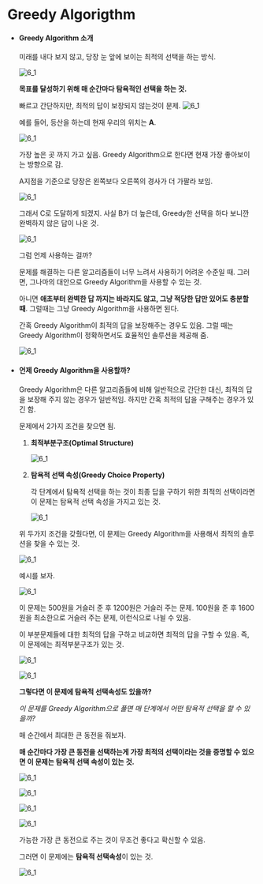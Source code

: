 # Greedy Algorigthm

- #### Greedy Algorithm 소개

  미래를 내다 보지 않고, 당장 눈 앞에 보이는 최적의 선택을 하는 방식. 

  ![6_1](./resources/6_1.png)

  **목표를 달성하기 위해 매 순간마다 탐욕적인 선택을 하는 것.**

  빠르고 간단하지만, 최적의 답이 보장되지 않는것이 문제. ![6_1](./resources/6_2.png)

  예를 들어, 등산을 하는데 현재 우리의 위치는 **A**.

   ![6_1](./resources/6_3.png)

  가장 높은 곳 까지 가고 싶음. Greedy Algorithm으로 한다면 현재 가장 좋아보이는 방향으로 감. 

  A지점을 기준으로 당장은 왼쪽보다 오른쪽의 경사가 더 가팔라 보임. 

  ![6_1](./resources/6_4.png)

  그래서 C로 도달하게 되겠지. 사실 B가 더 높은데, Greedy한 선택을 하다 보니깐 완벽하지 않은 답이 나온 것. 

  ![6_1](./resources/6_5.png)

  그럼 언제 사용하는 걸까?

  문제를 해결하는 다른 알고리즘들이 너무 느려서 사용하기 어려운 수준일 때. 그러면, 그나마의 대안으로 Greedy Algorithm을 사용할 수 있는 것. 

  아니면 **애초부터 완벽한 답 까지는 바라지도 않고, 그냥 적당한 답만 있어도 충분할 때**. 그럴때는 그냥 Greedy Algorithm을 사용하면 된다. 

  간혹 Greedy Algorithm이 최적의 답을 보장해주는 경우도 있음. 그럴 때는 Greedy Algorithm이 정확하면서도 효율적인 솔루션을 제공해 줌. 

  ![6_1](./resources/6_6.png)

  

- #### 언제 Greedy Algorithm을 사용할까?

  Greedy Algorithm은 다른 알고리즘들에 비해 일반적으로 간단한 대신, 최적의 답을 보장해 주지 않는 경우가 일반적임.  하지만 간혹 최적의 답을 구해주는 경우가 있긴 함. 

  문제에서 2가지 조건을 찾으면 됨. 

  1. **최적부분구조(Optimal Structure)**

     ![6_1](./resources/6_7.png)

  2. **탐욕적 선택 속성(Greedy Choice Property)**

     각 단계에서 탐욕적 선택을 하는 것이 최종 답을 구하기 위한 최적의 선택이라면이 문제는 탐욕적 선택 속성을 가지고 있는 것. 

     ![6_1](./resources/6_8.png)

  위 두가지 조건을 갖췄다면, 이 문제는 Greedy Algorithm을 사용해서 최적의 솔루션을 찾을 수 있는 것. 

  ![6_1](./resources/6_9.png)

  예시를 보자. 

  ![6_1](./resources/6_10.png)

  이 문제는 500원을 거슬러 준 후 1200원은 거슬러 주는 문제. 100원을 준 후 1600원을 최소한으로 거슬러 주는 문제, 이런식으로 나뉠 수 있음. 

  이 부분문제들에 대한 최적의 답을 구하고 비교하면 최적의 답을 구할 수 있음. 즉, 이 문제에는 최적부분구조가 있는 것. 

  ![6_1](./resources/6_11.png)

  ![6_1](./resources/6_12.png)

  **그렇다면 이 문제에 탐욕적 선택속성도 있을까?**

  *이 문제를 Greedy Algorithm으로 풀면 매 단계에서 어떤 탐욕적 선택을 할 수 있을까?*

  매 순간에서 최대한 큰 동전을 줘보자. 

  **매 순간마다 가장 큰 동전을 선택하는게 가장 최적의 선택이라는 것을 증명할 수 있으면 이 문제는 탐욕적 선택 속성이 있는 것.** 

  ![6_1](./resources/6_13.png)

  ![6_1](./resources/6_14.png)

  ![6_1](./resources/6_15.png)

  ![6_1](./resources/6_16.png)

  가능한 가장 큰 동전으로 주는 것이 무조건 좋다고 확신할 수 있음. 

  그러면 이 문제에는 **탐욕적 선택속성**이 있는 것. 

  ![6_1](./resources/6_17.png)
